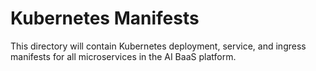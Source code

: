 # Kubernetes Manifests

This directory will contain Kubernetes deployment, service, and ingress manifests for all microservices in the AI BaaS platform. 